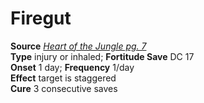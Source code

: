 # Firegut

**Source** [_Heart of the Jungle pg. 7_](http://paizo.com/store/downloads/pathfinder/pathfinderChronicles/pathfinderRPG/v5748btpy8evh)  
**Type** injury or inhaled; **Fortitude Save** DC 17  
**Onset** 1 day; **Frequency** 1/day  
**Effect** target is staggered  
**Cure** 3 consecutive saves